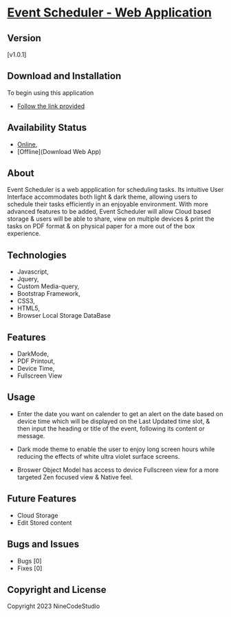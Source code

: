 # [Event Scheduler - Web Application](https://delane-codes.github.io/eventscheduler)

## Version
[v1.0.1]

## Download and Installation
To begin using this application
* [Follow the link provided](https://delane-codes.github.io/eventscheduler)

## Availability Status 
* [Online](https://delane-codes.github.io/eventscheduler),
* [Offline](Download Web App)

## About
Event Scheduler is a web appplication for scheduling tasks. Its intuitive User Interface accommodates both light & dark theme, allowing users to schedule their tasks efficiently in an enjoyable environment. With more advanced features to be added, Event Scheduler will allow Cloud based storage & users will be able to share, view on multiple devices & print the tasks on PDF format & on physical paper for a more out of the box experience.

## Technologies
* Javascript,
* Jquery, 
* Custom Media-query, 
* Bootstrap Framework, 
* CSS3,
* HTML5, 
* Browser Local Storage DataBase

## Features
* DarkMode,
* PDF Printout,
* Device Time,
* Fullscreen View

## Usage
* Enter the date you want on calender to get an alert on the date based on device time which will be displayed on the Last Updated time slot, & then input the heading or title of the event, following its content or message.

* Dark mode theme to enable the user to enjoy long screen hours while reducing the effects of white ultra violet surface screens.

* Broswer Object Model has access to device Fullscreen view for a more targeted Zen focused view & Native feel.

## Future Features
* Cloud Storage
* Edit Stored content

## Bugs and Issues
* Bugs [0]
* Fixes [0]

## Copyright and License
Copyright 2023 NineCodeStudio